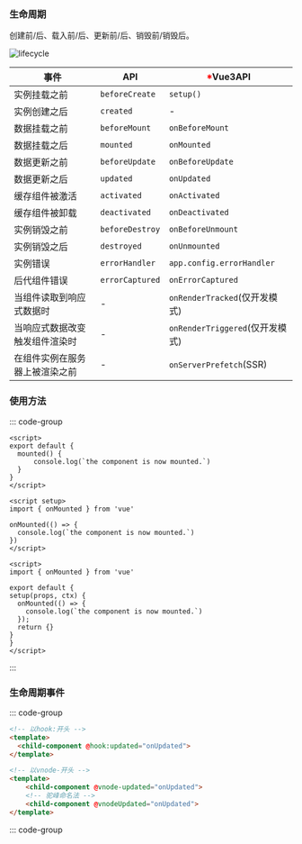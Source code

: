 
### 生命周期
创建前/后、载入前/后、更新前/后、销毁前/销毁后。

![lifecycle](/lifecycle.png)

| 事件 |  API | <span style="color: red">*</span>Vue3API | 
| -------- | -------- | -------- |
| 实例挂载之前 | `beforeCreate` | `setup()` |
| 实例创建之后 | `created` | - |
| 数据挂载之前 | `beforeMount` | `onBeforeMount` |
| 数据挂载之后 | `mounted` | `onMounted` |
| 数据更新之前 | `beforeUpdate` | `onBeforeUpdate` |
| 数据更新之后 |  `updated` | `onUpdated` |
| 缓存组件被激活 | `activated` | `onActivated` |
| 缓存组件被卸载 |  `deactivated` | `onDeactivated` |
| 实例销毁之前 |  `beforeDestroy` | `onBeforeUnmount` |
| 实例销毁之后 | `destroyed` | `onUnmounted` |
| 实例错误 | `errorHandler` | `app.config.errorHandler` |
| 后代组件错误 | `errorCaptured` | `onErrorCaptured` |
| 当组件读取到响应式数据时 | - | `onRenderTracked`(仅开发模式) |
| 当响应式数据改变触发组件渲染时 | - | `onRenderTriggered`(仅开发模式) |
| 在组件实例在服务器上被渲染之前 | - | `onServerPrefetch`(SSR) |

### 使用方法

::: code-group

```vue [Vue2]
<script>
export default {
  mounted() {
      console.log(`the component is now mounted.`)
  }
}
</script>
```

```vue [Vue3 setup]
<script setup>
import { onMounted } from 'vue'

onMounted(() => {
  console.log(`the component is now mounted.`)
})
</script>
```

```vue [Vue3 setup()]
<script>
import { onMounted } from 'vue'

export default {
setup(props, ctx) {
  onMounted(() => {
    console.log(`the component is now mounted.`)
  });
  return {}
}
}
</script>
```
:::

### 生命周期事件
::: code-group

```html [Vue2]
<!-- 以hook:开头 -->
<template>
  <child-component @hook:updated="onUpdated">
</template>
```

```html [Vue3]
<!-- 以vnode-开头 -->
<template>
    <child-component @vnode-updated="onUpdated">
    <!-- 驼峰命名法 -->
    <child-component @vnodeUpdated="onUpdated">
</template>
```
::: code-group